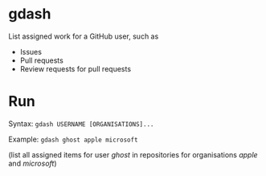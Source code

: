 # gdash
List assigned work for a GitHub user, such as
- Issues
- Pull requests
- Review requests for pull requests

# Run
Syntax: `gdash USERNAME [ORGANISATIONS]...`

Example: `gdash ghost apple microsoft`

(list all assigned items for user _ghost_ in repositories for organisations _apple_ and _microsoft_)